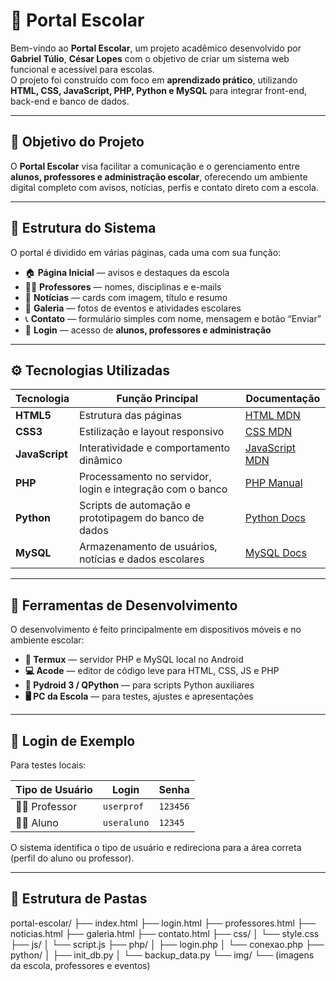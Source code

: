# 🏫 Portal Escolar  

Bem-vindo ao **Portal Escolar**, um projeto acadêmico desenvolvido por **Gabriel Túlio**, **César Lopes** com o objetivo de criar um sistema web funcional e acessível para escolas.  
O projeto foi construído com foco em **aprendizado prático**, utilizando **HTML, CSS, JavaScript, PHP, Python e MySQL** para integrar front-end, back-end e banco de dados.

---

## 🎯 Objetivo do Projeto  

O **Portal Escolar** visa facilitar a comunicação e o gerenciamento entre **alunos, professores e administração escolar**, oferecendo um ambiente digital completo com avisos, notícias, perfis e contato direto com a escola.

---

## 🧩 Estrutura do Sistema  

O portal é dividido em várias páginas, cada uma com sua função:

- 🏠 **Página Inicial** — avisos e destaques da escola  
- 👩‍🏫 **Professores** — nomes, disciplinas e e-mails  
- 📰 **Notícias** — cards com imagem, título e resumo  
- 📸 **Galeria** — fotos de eventos e atividades escolares  
- 📞 **Contato** — formulário simples com nome, mensagem e botão “Enviar”  
- 🔐 **Login** — acesso de **alunos, professores e administração**

---

## ⚙️ Tecnologias Utilizadas  

| Tecnologia | Função Principal | Documentação |
|-------------|------------------|--------------|
| **HTML5** | Estrutura das páginas | [HTML MDN](https://developer.mozilla.org/pt-BR/docs/Web/HTML) |
| **CSS3** | Estilização e layout responsivo | [CSS MDN](https://developer.mozilla.org/pt-BR/docs/Web/CSS) |
| **JavaScript** | Interatividade e comportamento dinâmico | [JavaScript MDN](https://developer.mozilla.org/pt-BR/docs/Web/JavaScript) |
| **PHP** | Processamento no servidor, login e integração com o banco | [PHP Manual](https://www.php.net/manual/pt_BR/) |
| **Python** | Scripts de automação e prototipagem do banco de dados | [Python Docs](https://docs.python.org/pt-br/3/) |
| **MySQL** | Armazenamento de usuários, notícias e dados escolares | [MySQL Docs](https://dev.mysql.com/doc/) |

---

## 📱 Ferramentas de Desenvolvimento  

O desenvolvimento é feito principalmente em dispositivos móveis e no ambiente escolar:

- **📲 Termux** — servidor PHP e MySQL local no Android  
- **💻 Acode** — editor de código leve para HTML, CSS, JS e PHP  
- **🐍 Pydroid 3 / QPython** — para scripts Python auxiliares  
- **🖥️ PC da Escola** — para testes, ajustes e apresentações

---

## 👤 Login de Exemplo  

Para testes locais:

| Tipo de Usuário | Login | Senha |
|------------------|--------|--------|
| 👩‍🏫 Professor | `userprof` | `123456` |
| 🧑‍🎓 Aluno | `useraluno` | `12345` |

O sistema identifica o tipo de usuário e redireciona para a área correta (perfil do aluno ou professor).

---

## 🧱 Estrutura de Pastas  
portal-escolar/
├── index.html
├── login.html
├── professores.html
├── noticias.html
├── galeria.html
├── contato.html
├── css/
│ └── style.css
├── js/
│ └── script.js
├── php/
│ ├── login.php
│ └── conexao.php
├── python/
│ ├── init_db.py
│ └── backup_data.py
└── img/
└── (imagens da escola, professores e eventos)
